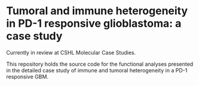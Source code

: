 # Tumoral and immune heterogeneity in PD-1 responsive glioblastoma: a case study

Currently in review at CSHL Molecular Case Studies.

This repository holds the source code for the functional analyses presented in the detailed case study of immune and tumoral heterogeneity in a PD-1 responsive GBM.
